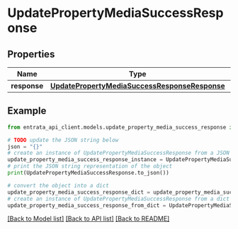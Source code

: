 # UpdatePropertyMediaSuccessResponse


## Properties

Name | Type | Description | Notes
------------ | ------------- | ------------- | -------------
**response** | [**UpdatePropertyMediaSuccessResponseResponse**](UpdatePropertyMediaSuccessResponseResponse.md) |  | 

## Example

```python
from entrata_api_client.models.update_property_media_success_response import UpdatePropertyMediaSuccessResponse

# TODO update the JSON string below
json = "{}"
# create an instance of UpdatePropertyMediaSuccessResponse from a JSON string
update_property_media_success_response_instance = UpdatePropertyMediaSuccessResponse.from_json(json)
# print the JSON string representation of the object
print(UpdatePropertyMediaSuccessResponse.to_json())

# convert the object into a dict
update_property_media_success_response_dict = update_property_media_success_response_instance.to_dict()
# create an instance of UpdatePropertyMediaSuccessResponse from a dict
update_property_media_success_response_from_dict = UpdatePropertyMediaSuccessResponse.from_dict(update_property_media_success_response_dict)
```
[[Back to Model list]](../README.md#documentation-for-models) [[Back to API list]](../README.md#documentation-for-api-endpoints) [[Back to README]](../README.md)



